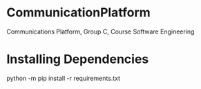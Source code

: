 # CommunicationPlatform
Communications Platform, Group C, Course Software Engineering

# Installing Dependencies 
python -m pip install -r requirements.txt
